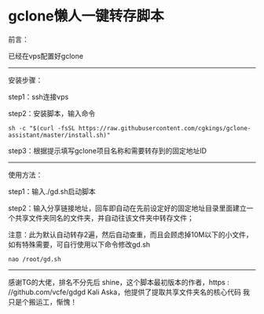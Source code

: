 # gclone懒人一键转存脚本

前言：

已经在vps配置好gclone
<hr />
安装步骤：

step1：ssh连接vps

step2：安装脚本，输入命令
```
sh -c "$(curl -fsSL https://raw.githubusercontent.com/cgkings/gclone-assistant/master/install.sh)"
```
step3：根据提示填写gclone项目名称和需要转存到的固定地址ID
<hr />
使用方法：

step1：输入./gd.sh启动脚本

step2：输入分享链接地址，回车即自动在先前设定好的固定地址目录里面建立一个共享文件夹同名的文件夹，并自动往该文件夹中转存文件；

注意：此为默认自动转存2遍，然后自动查重，而且会顾虑掉10M以下的小文件，如有特殊需要，可自行使用以下命令修改gd.sh
```
nao /root/gd.sh
```
<hr />
感谢TG的大佬，排名不分先后
shine，这个脚本最初版本的作者，https : //github.com/vcfe/gdgd
Kali Aska，他提供了提取共享文件夹名的核心代码
我只是个搬运工，惭愧！
